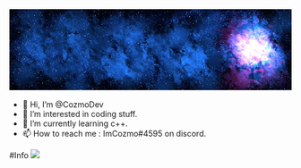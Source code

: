 <img src="logo.png" alt="My cool logo"/>


- 👋 Hi, I’m @CozmoDev
- 👀 I’m interested in coding stuff.
- 🌱 I’m currently learning c++.
- 📫 How to reach me : ImCozmo#4595 on discord.

#Info
![](https://github-profile-summary-cards.vercel.app/api/cards/profile-details?username=cozmodev&theme=monokai)

